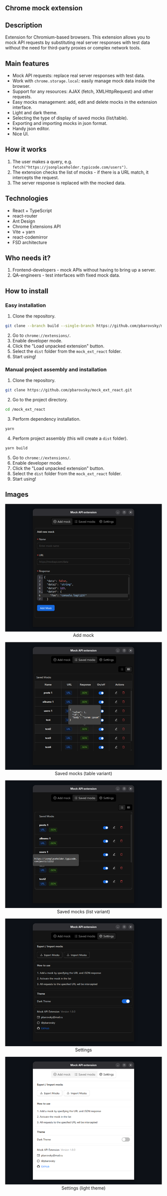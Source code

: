 ## Chrome mock extension

## Description

Extension for Chromium-based browsers. This extension allows you to mock API requests by substituting real server responses with test data without the need for third-party proxies or complex network tools.

## Main features

- Mock API requests: replace real server responses with test data.
- Work with `chrome.storage.local`: easily manage mock data inside the browser.
- Support for any resources: AJAX (fetch, XMLHttpRequest) and other requests.
- Easy mocks management: add, edit and delete mocks in the extension interface.
- Light and dark theme.
- Selecting the type of display of saved mocks (list/table).
- Exporting and importing mocks in json format.
- Handy json editor.
- Nice UI.

## How it works

1. The user makes a query, e.g. `fetch("https://jsonplaceholder.typicode.com/users")`.
2. The extension checks the list of mocks - if there is a URL match, it intercepts the request.
3. The server response is replaced with the mocked data.

## Technologies

- React + TypeScript
- react-router
- Ant Design
- Chrome Extensions API
- Vite + yarn
- react-codemirror
- FSD architecture

## Who needs it?

1. Frontend-developers - mock APIs without having to bring up a server.
2. QA-engineers - test interfaces with fixed mock data.

## How to install

### Easy installation

1. Clone the repository.

```bash
git clone --branch build --single-branch https://github.com/pbarovsky/mock_ext_react.git
```

2. Go to `chrome://extensions/`.
3. Enable developer mode.
4. Click the "Load unpacked extension" button.
5. Select the `dist` folder from the `mock_ext_react` folder.
6. Start using!

### Manual project assembly and installation

1. Clone the repository.

```bash
git clone https://github.com/pbarovsky/mock_ext_react.git
```

2. Go to the project directory.

```bash
cd /mock_ext_react
```

3. Perform dependency installation.

```bash
yarn
```

4. Perform project assembly (this will create a `dist` folder).

```bash
yarn build
```

5. Go to `chrome://extensions/`.
6. Enable developer mode.
7. Click the "Load unpacked extension" button.
8. Select the `dist` folder from the `mock_ext_react` folder.
9. Start using!

## Images

<p align="center">
  <img src="./images/1.png" alt="Добавить мок"/>
  <br>Add mock
</p>

<p align="center">
  <img src="./images/2.png" alt="Список моков (table)"/>
  <br>Saved mocks (table variant)
</p>

<p align="center">
  <img src="./images/3.png" alt="Список моков (list)"/>
  <br>Saved mocks (list variant)
</p>

<p align="center">
  <img src="./images/4.png" alt="Настройки темная тема"/>
  <br>Settings
</p>

<p align="center">
  <img src="./images/5.png" alt="Настройки светлая тема"/>
  <br>Settings (light theme)
</p>
